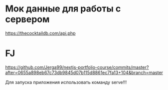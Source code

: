 # Мок данные для работы с сервером

https://thecocktaildb.com/api.php

# FJ
https://github.com/Jerga99/nextjs-portfolio-course/commits/master?after=0655a898eb67c73db9845d07b115d8861ec7fa13+104&branch=master

Для запуска приложения использовать команду serve!!!